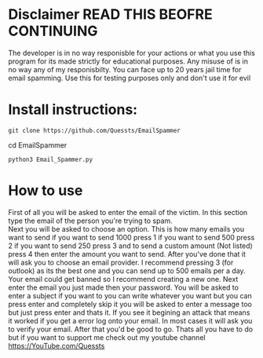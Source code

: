 # **Disclaimer READ THIS BEOFRE CONTINUING**
The developer is in no way responisble for your actions or what you use this program for its made strictly for educational purposes. Any misuse of is in no way any of my responisbilty. You can face up to 20 years jail time for email spamming. Use this for testing purposes only and don't use it for evil






# **Install instructions:**  
```
git clone https://github.com/Quessts/EmailSpammer  
```
cd EmailSpammer  
```
python3 Email_Spammer.py  
```



# **How to use**
First of all you will be asked to enter the email of the victim. In this section type the email of the person you're trying to spam.  
Next you will be asked to choose an option. This is how many emails you want to send if you want to send 1000 press 1 if you want to send 500 press 2 if you want to send 250 press 3 and to send a custom amount (Not listed) press 4 then enter the amount you want to send.
After you've done that it will ask you to choose an email provider. I recommend pressing 3 (for outlook) as its the best one and you can send up to 500 emails per a day. Your email could get banned so I recommend creating a new one. Next enter the email you just made then your password. You will be asked to enter a subject if you want to you can write whatever you want but you can press enter and completely skip it you will be asked to enter a message too but just press enter and thats it. If you see it begining an attack that means it worked if you get a error log onto your email. In most cases it will ask you to verify your email. After that you'd be good to go.
Thats all you have to do but if you want to support me check out my youtube channel https://YouTube.com/Quessts  
